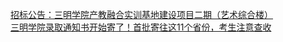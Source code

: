   
[招标公告：三明学院产教融合实训基地建设项目二期（艺术综合楼）](http://www.dianyue.me/archives/585/gt3c6i7j3q6uyixo/)  
[三明学院录取通知书开始寄了！首批寄往这11个省份，考生注意查收](http://www.dianyue.me/archives/304/1iz9stiobm2uhj77/)